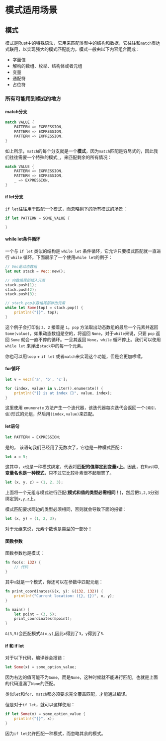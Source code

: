 # 模式适用场景

## 模式
模式是Rust中的特殊语法，它用来匹配类型中的结构和数据，它往往和`match`表达式联用，以实现强大的模式匹配能力。模式一般由以下内容组合而成：
- 字面值
- 解构的数组、枚举、结构体或者元组
- 变量
- 通配符
- 占位符


### 所有可能用到模式的地方

#### match分支

```rust
match VALUE {
    PATTERN => EXPRESSION,
    PATTERN => EXPRESSION,
    PATTERN => EXPRESSION,
}
```
如上所示，`match`的每个分支就是一个**模式**，因为`match`匹配是穷尽式的，因此我们往往需要一个特殊的模式`_`，来匹配剩余的所有情况：
```rust
match VALUE {
    PATTERN => EXPRESSION,
    PATTERN => EXPRESSION,
    _ => EXPRESSION,
}
```

#### if let分支
`if let`往往用于匹配一个模式，而忽略剩下的所有模式的场景：
```rust
if let PATTERN = SOME_VALUE {

}
```

#### while let条件循环
一个与 `if let` 类似的结构是 `while let` 条件循环，它允许只要模式匹配就一直进行 `while` 循环。下面展示了一个使用`while let`的例子：
```rust
// Vec是动态数组
let mut stack = Vec::new();

// 向数组尾部插入元素
stack.push(1);
stack.push(2);
stack.push(3);

// stack.pop从数组尾部弹出元素
while let Some(top) = stack.pop() {
    println!("{}", top);
}
```

这个例子会打印出 `3`、`2` 接着是 `1`。`pop` 方法取出动态数组的最后一个元素并返回 `Some(value)`，如果动态数组是空的，将返回 `None`，对于`while`来说，只要 `pop` 返回 `Some` 就会一直不停的循环。一旦其返回 `None`，`while` 循环停止。我们可以使用 `while let` 来弹出`stack`中的每一个元素。

你也可以用`loop` + `if let` 或者`match`来实现这个功能，但是会更加啰嗦。

#### for循环
```rust
let v = vec!['a', 'b', 'c'];

for (index, value) in v.iter().enumerate() {
    println!("{} is at index {}", value, index);
}
```

这里使用 `enumerate` 方法产生一个迭代器，该迭代器每次迭代会返回一个`(索引，值)`形式的元组，然后用`(index,value)`来匹配。

#### let语句

```rust
let PATTERN = EXPRESSION;
```
是的， 该语句我们已经用了无数次了，它也是一种模式匹配：
```rust
let x = 5;
```
这其中，`x`也是一种模式绑定，代表将**匹配的值绑定到变量x上**。因此，在Rust中,**变量名也是一种模式**，只不过它比较朴素很不起眼罢了。

```rust
let (x, y, z) = (1, 2, 3);
```

上面将一个元组与模式进行匹配(**模式和值的类型必需相同！**)，然后把`1,2,3`分别绑定到`x,y,z`上。

模式匹配要求两边的类型必须相同，否则就会导致下面的报错：
```rust
let (x, y) = (1, 2, 3);
```
对于元组来说，元素个数也是类型的一部分！

#### 函数参数
函数参数也是模式：
```rust
fn foo(x: i32) {
    // 代码
}
```
其中`x`就是一个模式，你还可以在参数中匹配元组：
```rust
fn print_coordinates(&(x, y): &(i32, i32)) {
    println!("Current location: ({}, {})", x, y);
}

fn main() {
    let point = (3, 5);
    print_coordinates(&point);
}
```
`&(3,5)`会匹配模式`&(x,y)`,因此`x`得到了`3`，`y`得到了`5`.


#### if 和 if let

对于以下代码，编译器会报错：
```rust
let Some(x) = some_option_value;
```
因为右边的值可能不为`Some`，而是`None`，这种时候就不能进行匹配，也就是上面的代码遗漏了`None`的匹配。

类似`let`和`for`、`match`都必须要求完全覆盖匹配，才能通过编译。

但是对于`if let`，就可以这样使用：
```rust
if let Some(x) = some_option_value {
    println!("{}", x);
}
```

因为`if let`允许匹配一种模式，而忽略其余的模式。
